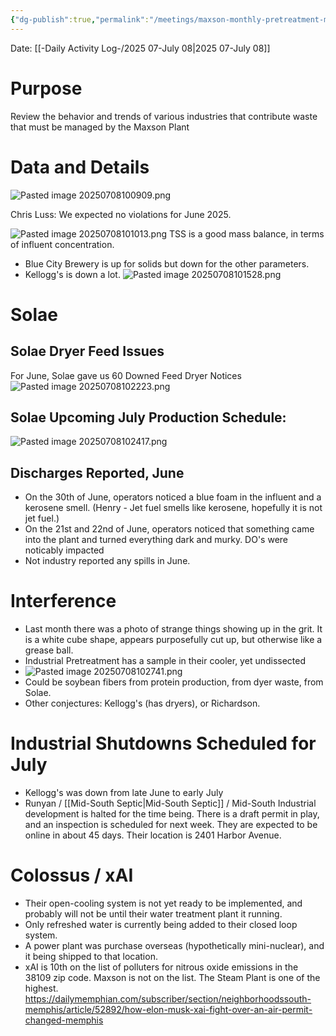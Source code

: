 ```yaml
---
{"dg-publish":true,"permalink":"/meetings/maxson-monthly-pretreatment-meeting-2025-07-july-08/","noteIcon":"","created":"2025-07-08T10:03:46.721-05:00"}
---
```


Date: [[-Daily Activity Log-/2025 07-July 08\|2025 07-July 08]]

# Purpose

Review the behavior and trends of various industries that contribute waste that must be managed by the Maxson Plant

# Data and Details

![Pasted image 20250708100909.png](/img/user/Pasted%20image%2020250708100909.png)

Chris Luss: We expected no violations for June 2025. 

![Pasted image 20250708101013.png](/img/user/Pasted%20image%2020250708101013.png)
TSS is a good mass balance, in terms of influent concentration.

- Blue City Brewery is up for solids but down for the other parameters.
- Kellogg's is down a lot.
![Pasted image 20250708101528.png](/img/user/Pasted%20image%2020250708101528.png)

# Solae
## Solae Dryer Feed Issues
For June, Solae gave us 60 Downed Feed Dryer Notices
![Pasted image 20250708102223.png](/img/user/Pasted%20image%2020250708102223.png)



## Solae Upcoming July Production Schedule:

![Pasted image 20250708102417.png](/img/user/Pasted%20image%2020250708102417.png)


## Discharges Reported, June
- On the 30th of June, operators noticed a blue foam in the influent and a kerosene smell. (Henry - Jet fuel smells like kerosene, hopefully it is not jet fuel.)
- On the 21st and 22nd of June, operators noticed that something came into the plant and turned everything dark and murky. DO's were noticably impacted
- Not industry reported any spills in June.
# Interference
- Last month there was a photo of strange things showing up in the grit. It is a white cube shape, appears purposefully cut up, but otherwise like a grease ball.
- Industrial Pretreatment has a sample in their cooler, yet undissected
- ![Pasted image 20250708102741.png](/img/user/Pasted%20image%2020250708102741.png)
- Could be soybean fibers from protein production, from dyer waste, from Solae.
- Other conjectures: Kellogg's (has dryers), or Richardson.

# Industrial Shutdowns Scheduled for July

- Kellogg's was down from late June to early July
- Runyan / [[Mid-South Septic\|Mid-South Septic]] / Mid-South Industrial development is halted for the time being. There is a draft permit in play, and an inspection is scheduled  for next week. They are expected to be online in about 45 days. Their location is 2401 Harbor Avenue.

# Colossus / xAI
- Their open-cooling system is not yet ready to be implemented, and probably will not be until their water treatment plant it running.
- Only refreshed water is currently being added to their closed loop system.
- A power plant was purchase overseas (hypothetically mini-nuclear), and it being shipped to that location.
- xAI is 10th on the list of polluters for nitrous oxide emissions in the 38109 zip code. Maxson is not on the list. The Steam Plant is one of the highest. https://dailymemphian.com/subscriber/section/neighborhoodssouth-memphis/article/52892/how-elon-musk-xai-fight-over-an-air-permit-changed-memphis
